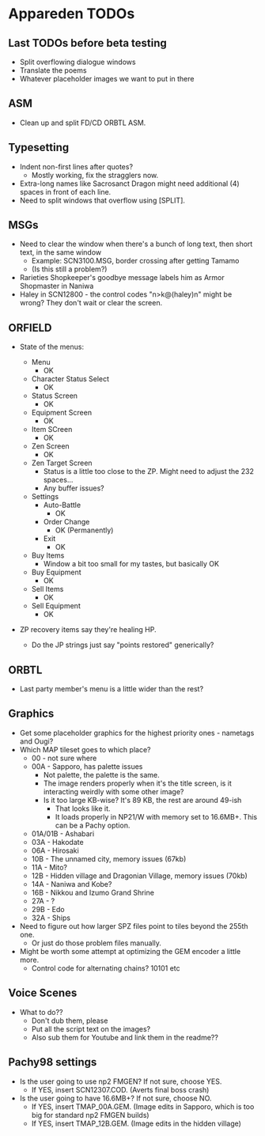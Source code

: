 # Appareden TODOs

## Last TODOs before beta testing
* Split overflowing dialogue windows
* Translate the poems
* Whatever placeholder images we want to put in there

## ASM
* Clean up and split FD/CD ORBTL ASM.

## Typesetting
* Indent non-first lines after quotes?
	* Mostly working, fix the stragglers now.
* Extra-long names like Sacrosanct Dragon might need additional (4) spaces in front of each line.
* Need to split windows that overflow using [SPLIT].

## MSGs
* Need to clear the window when there's a bunch of long text, then short text, in the same window
	* Example: SCN3100.MSG, border crossing after getting Tamamo
	* (Is this still a problem?)
* Rarieties Shopkeeper's goodbye message labels him as Armor Shopmaster in Naniwa
* Haley in SCN12800 - the control codes "n>k@(haley)n" might be wrong? They don't wait or clear the screen.

## ORFIELD
* State of the menus:
	* Menu
		* OK
	* Character Status Select
		* OK
	* Status Screen
		* OK
	* Equipment Screen
		* OK
	* Item SCreen
		* OK
	* Zen Screen
		* OK
	* Zen Target Screen
		* Status is a little too close to the ZP. Might need to adjust the 232 spaces...
		* Any buffer issues?
	* Settings
		* Auto-Battle
			* OK
		* Order Change
			* OK (Permanently)
		* Exit
			* OK
	* Buy Items
		* Window a bit too small for my tastes, but basically OK
	* Buy Equipment
		* OK
	* Sell Items
		* OK
	* Sell Equipment
		* OK

* ZP recovery items say they're healing HP.
	* Do the JP strings just say "points restored" generically?

## ORBTL
* Last party member's menu is a little wider than the rest?

## Graphics
* Get some placeholder graphics for the highest priority ones - nametags and Ougi?
* Which MAP tileset goes to which place?
	* 00 - not sure where
	* 00A - Sapporo, has palette issues
		* Not palette, the palette is the same.
		* The image renders properly when it's the title screen, is it interacting weirdly with some other image?
		* Is it too large KB-wise? It's 89 KB, the rest are around 49-ish
			* That looks like it.
			* It loads properly in NP21/W with memory set to 16.6MB+. This can be a Pachy option.
	* 01A/01B - Ashabari
	* 03A - Hakodate
	* 06A - Hirosaki
	* 10B - The unnamed city, memory issues (67kb)
	* 11A - Mito?
	* 12B - Hidden village and Dragonian Village, memory issues (70kb)
	* 14A - Naniwa and Kobe?
	* 16B - Nikkou and Izumo Grand Shrine
	* 27A - ?
	* 29B - Edo
	* 32A - Ships
* Need to figure out how larger SPZ files point to tiles beyond the 255th one.
	* Or just do those problem files manually.
* Might be worth some attempt at optimizing the GEM encoder a little more.
	* Control code for alternating chains? 10101 etc

## Voice Scenes
* What to do??
	* Don't dub them, please
	* Put all the script text on the images?
	* Also sub them for Youtube and link them in the readme??

## Pachy98 settings
* Is the user going to use np2 FMGEN? If not sure, choose YES.
	* If YES, insert SCN12307.COD. (Averts final boss crash)
* Is the user going to have 16.6MB+? If not sure, choose NO.
	* If YES, insert TMAP_00A.GEM. (Image edits in Sapporo, which is too big for standard np2 FMGEN builds)
	* If YES, insert TMAP_12B.GEM. (Image edits in the hidden village)